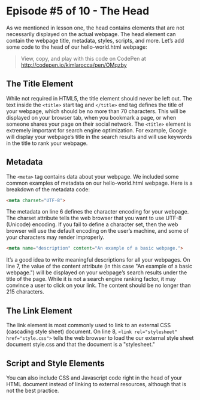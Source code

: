 # Episode #5 of 10 - The Head

As we mentioned in lesson one, the head contains elements that are not necessarily displayed on the actual webpage. The head element can contain the webpage title, metadata, styles, scripts, and more. Let’s add some code to the head of our hello-world.html webpage:

> View, copy, and play with this code on CodePen at http://codepen.io/kimlarocca/pen/OMqzby

## The Title Element

While not required in HTML5, the title element should never be left out. The text inside the `<title>` start tag and `</title>` end tag defines the title of your webpage, which should be no more than 70 characters. This will be displayed on your browser tab, when you bookmark a page, or when someone shares your page on their social network. The `<title>` element is extremely important for search engine optimization. For example, Google will display your webpage’s title in the search results and will use keywords in the title to rank your webpage. 

## Metadata

The `<meta>` tag contains data about your webpage. We included some common examples of metadata on our hello-world.html webpage. Here is a breakdown of the metadata code:

```html
<meta charset="UTF-8">
```

The metadata on line 6 defines the character encoding for your webpage. The charset attribute tells the web browser that you want to use UTF-8 (Unicode) encoding. If you fail to define a character set, then the web browser will use the default encoding on the user’s machine, and some of your characters may render improperly.

```html
<meta name="description" content="An example of a basic webpage.">
```

It’s a good idea to write meaningful descriptions for all your webpages. On line 7, the value of the content attribute (in this case "An example of a basic webpage.") will be displayed on your webpage’s search results under the title of the page. While it is not a search engine ranking factor, it may convince a user to click on your link. The content should be no longer than 215 characters.

## The Link Element

The link element is most commonly used to link to an external CSS (cascading style sheet) document. On line 8, `<link rel="stylesheet" href="style.css">` tells the web browser to load the our external style sheet document style.css and that the document is a "stylesheet."

##  Script and Style Elements

You can also include CSS and Javascript code right in the head of your HTML document instead of linking to external resources, although that is not the best practice.
